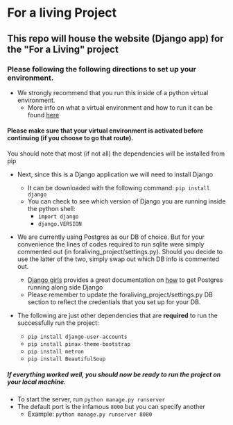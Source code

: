 # For a living Project
## This repo will house the website (Django app) for the "For a Living" project

### Please following the following directions to set up your environment.

* We strongly recommend that you run this inside of a python virtual environment. 
  * More info on what a virtual environment and how to run it can be found [here](http://docs.python-guide.org/en/latest/dev/virtualenvs/)

#### Please make sure that your virtual environment is activated before continuing (if you choose to go that route).

You should note that most (if not all) the dependencies will be installed from pip
* Next, since this is a Django application we will need to install Django
  * It can be downloaded with the following command: `pip install django`
  * You can check to see which version of Django you are running inside the python shell:
    * `import django`
    * `django.VERSION`

* We are currently using Postgres as our DB of choice. But for your convenience the lines of codes required to run sqlite were simply commented out (in foraliving_project/settings.py). Should you decide to use the latter of the two, simply swap out which DB info is commented out.
  * [Django girls](https://djangogirls.org/) provides a great documentation on [how](https://djangogirls.gitbooks.io/django-girls-tutorial-extensions/content/optional_postgresql_installation/) to get Postgres running along side Django
  * Please remember to update the foraliving_project/settings.py DB section to reflect the credentials that you set up for your DB.

* The following are just other dependencies that are **required** to run the successfully run the project:
  * `pip install django-user-accounts`
  * `pip install pinax-theme-bootstrap`
  * `pip install metron`
  * `pip install BeautifulSoup`

##### If everything worked well, you should now be ready to run the project on your local machine.
  * To start the server, run `python manage.py runserver`
  * The default port is the infamous `8000` but you can specify another
    * Example: `python manage.py runserver 8080`
  